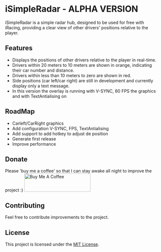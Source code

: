 # iSimpleRadar - ALPHA VERSION

iSimpleRadar is a simple radar hub, designed to be used for free with iRacing, providing a clear view of other drivers' positions relative to the player.

## Features

- Displays the positions of other drivers relative to the player in real-time.
- Drivers within 20 meters to 10 meters are shown in orange, indicating their car number and distance.
- Drivers within less than 10 meters to zero are shown in red.
- Side positions (car left/car right) are still in development and currently display only a text message.
- In this version the overlay is running with V-SYNC, 60 FPS the graphics and with TextAntialising on

## RoadMap
  - Carleft/CarRight graphics
  - Add configuration V-SYNC, FPS, TextAntialising 
  - Add support to add hotkey to adjust de position
  - Generate first release
  - Improve performance

## Donate
Please 'buy me a coffee' so that I can stay awake all night to improve the project :)
<a href="https://www.buymeacoffee.com/marcoscavaleiro" target="_blank"><img src="https://cdn.buymeacoffee.com/buttons/v2/default-yellow.png" alt="Buy Me A Coffee" style="height: 60px !important;width: 217px !important;" ></a>
## Contributing

Feel free to contribute improvements to the project. 

## License

This project is licensed under the [MIT License](https://raw.githubusercontent.com/marcoscavaleiro/iSimpleRadar/master/LICENSE.txt?token=GHSAT0AAAAAACOREQOWJVTN7UIZEGLVU466ZQ2FFGQ).
